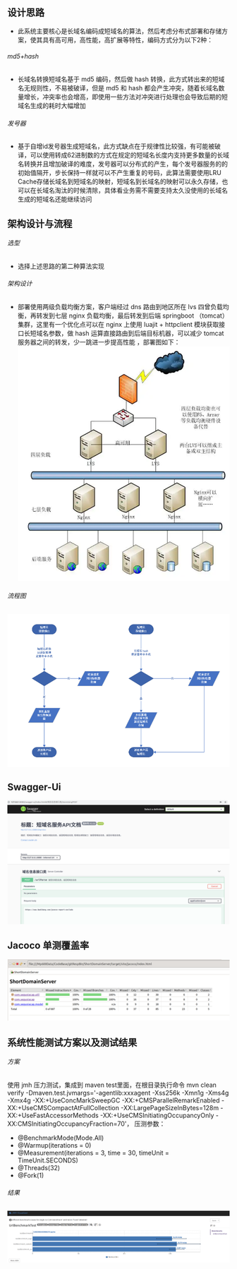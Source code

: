 ## 设计思路
* 此系统主要核心是长域名编码成短域名的算法，然后考虑分布式部署和存储方案，使其具有高可用，高性能，高扩展等特性，编码方式分为以下2种：

###### md5+hash
* 长域名转换短域名基于 md5 编码，然后做 hash 转换，此方式转出来的短域名无规则性，不易被破译，但是 md5 和 hash 都会产生冲突，随着长域名数量增长，冲突率也会增高，即使用一些方法对冲突进行处理也会导致后期的短域名生成的耗时大幅增加


###### 发号器
* 基于自增id发号器生成短域名，此方式缺点在于规律性比较强，有可能被破译，可以使用转成62进制数的方式在规定的短域名长度内支持更多数量的长域名转换并且增加破译的难度，发号器可以分布式的产生，每个发号器服务的的初始值隔开，步长保持一样就可以不产生重复的号码，此算法需要使用LRU Cache存储长域名到短域名的映射，短域名到长域名的映射可以永久存储，也可以在长域名淘汰的时候清除，具体看业务需不需要支持太久没使用的长域名生成的短域名还能继续访问

## 架构设计与流程
 ###### 选型
  * 选择上述思路的第二种算法实现

  ###### 架构设计
  * 部署使用两级负载均衡方案，客户端经过 dns 路由到地区所在 lvs 四曾负载均衡，再转发到七层 nginx 负载均衡，最后转发到后端 springboot （tomcat）集群，这里有一个优化点可以在 nginx 上使用 luajit + httpclient 模块获取接口长短域名参数，做 hash 运算直接路由到后端目标机器，可以减少 tomcat服务器之间的转发，少一跳进一步提高性能 ，部署图如下：
   ![architecture](architecture.png)
  
  
  ###### 流程图
  ![flow](flow.png)

## Swagger-Ui
![swagger-ui](swagger-ui.png)

## Jacoco 单测覆盖率
![jacoco](jacoco.png)

## 系统性能测试方案以及测试结果
###### 方案 
使用 jmh 压力测试，集成到 maven test里面，在根目录执行命令 mvn clean verify -Dmaven.test.jvmargs='-agentlib:xxxagent -Xss256k -Xmn1g -Xms4g -Xmx4g -XX:+UseConcMarkSweepGC -XX:+CMSParallelRemarkEnabled -XX:+UseCMSCompactAtFullCollection -XX:LargePageSizeInBytes=128m -XX:+UseFastAccessorMethods -XX:+UseCMSInitiatingOccupancyOnly -XX:CMSInitiatingOccupancyFraction=70'， 压测参数：
 * @BenchmarkMode(Mode.All)
 * @Warmup(iterations = 0)
 * @Measurement(iterations = 3, time = 30, timeUnit = TimeUnit.SECONDS)
 * @Threads(32)
 * @Fork(1)

###### 结果
![benchmark](benchmark.png)